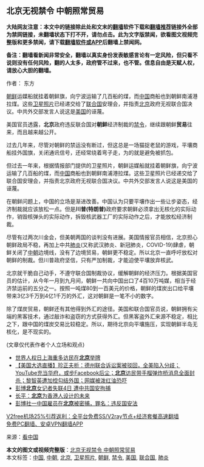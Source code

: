  <h2>北京无视禁令 中朝照常贸易</h2> <p class="notice"><b>大陆网友注意：本文中的链接除此处和文末的<a href="https://github.com/bannedbook/fanqiang" >翻墙</a>软件下载和<a href="https://github.com/killgcd/justmysocks/blob/master/README.md">翻墙推荐</a>链接外全部为禁网链接，未翻墙状态下打不开，请勿点击。此为文字版禁闻，欲看图文视频完整版和更多禁闻，请下载<a href="https://github.com/bannedbook/fanqiang">翻墙软件或APP</a>后翻墙上禁闻网。</p><p>备注：翻墙看新闻非常安全，翻墙以真实身份发表敏感言论有一定风险，但只看不说则没有任何风险，翻的人太多，政府管不过来，也不管。信息自由是天赋人权，请放心大胆的翻墙。</b></p>  <div class="entry"> <p>作者： 东方</p> <p id="summary"><a href="https://www.bannedbook.org/bnews/tag/%e6%9c%9d%e9%b2%9c/" class="st_tag internal_tag" rel="tag" title="标签 朝鲜 下的日志">朝鲜</a>运媒船就挂着朝鲜旗，向宁波运输了几百船的煤，而<span class='wp_keywordlink_affiliate'><a href="https://www.bannedbook.org/" title="中国" target="_blank">中国</a></span>商船也到朝鲜南浦港拉煤。这些<a href="https://www.bannedbook.org/bnews/tag/%E5%8D%AB%E6%98%9F%E7%85%A7%E7%89%87/" class="st_tag internal_tag" rel="tag" title="标签 卫星照片 下的日志">卫星照片</a>已经递交给了<a href="https://www.bannedbook.org/bnews/tag/%e8%81%94%e5%90%88%e5%9b%bd/" class="st_tag internal_tag" rel="tag" title="标签 联合国 下的日志">联合国</a>安理会，并指责<a href="https://www.bannedbook.org/bnews/tag/%e5%8c%97%e4%ba%ac/" class="st_tag internal_tag" rel="tag" title="标签 北京 下的日志">北京</a>政府无视联合国决议。中共外交部发言人说这是<a href="https://www.bannedbook.org/bnews/tag/%e7%be%8e%e5%9b%bd/" class="st_tag internal_tag" rel="tag" title="标签 美国 下的日志">美国</a>的诬蔑。</p> <p id="conimg">美国官员透露，<strong>北京</strong>政府违反联合国对<strong>朝鲜</strong>经济制裁的<a href="https://www.bannedbook.org/bnews/tag/%E7%A6%81%E4%BB%A4/" class="st_tag internal_tag" rel="tag" title="标签 禁令 下的日志">禁令</a>，继续跟朝鲜<strong>贸易</strong>往来，而且越来越公开。</p>  <p>过去几年来，尽管对朝鲜的禁运没有断过，但这总是一场猫捉老鼠的游戏，平壤商船挂外国旗，关闭通讯信号，还经常绕着弯子走，为的就是避免被抓包。</p> <p>但过去一年来，根据情报部门提供的卫星照片，朝鲜运媒船就挂着朝鲜旗，向宁波运输了几百船的煤，而<a href="https://www.bannedbook.org/bnews/tag/%E4%B8%AD%E5%9B%BD/" class="st_tag internal_tag" rel="tag" title="标签 中国 下的日志">中国</a>商船也到朝鲜南浦港拉煤。这些卫星照片已经递交给了联合国安理会，并指责北京政府无视联合国决议。中共外交部发言人说这是美国的诬蔑。</p> <p>在朝鲜问题上，中国的立场是渐进改善。中国认为只要平壤作出一些让步姿态，经济制裁就应该放松一点。但是<strong>川普(特朗普)</strong>政府要求朝鲜必须拿出无核化的实际动作，销毁核弹头的实际动作，拆毁核武器工厂的实际动作之后，才能放松经济制裁。</p>  <p>尽管有过两次川金会，但美朝两国的谈判没有进展。美国情报官员相信，北京担心朝鲜政局不稳，再加上中共<a href="https://www.bannedbook.org/bnews/tag/%e8%82%ba%e7%82%8e/" class="st_tag internal_tag" rel="tag" title="标签 肺炎 下的日志">肺炎</a>(又称武汉肺炎、新冠肺炎，COVID-19)肆虐，朝鲜关闭了<a href="https://www.bannedbook.org/bnews/tag/%E4%B8%AD%E6%9C%9D/" class="st_tag internal_tag" rel="tag" title="标签 中朝 下的日志">中朝</a>边境线，没有了边境贸易，朝鲜更不稳定。所以北京一直呼吁放松对朝鲜的制裁。但川普政府坚信，只有严加制裁，才能迫使平壤放弃核武。</p> <p>北京就干脆自己动手，不遵守联合国制裁协议，缓解朝鲜的经济压力。根据美国官员的估计，从今年一月到九月间，朝鲜一共向中国出口了4百10万吨媒，相当于经济禁运前的五分之一。按照一吨煤80到一百美元的价格，朝鲜的煤炭出口给平壤带来3亿3千万到4亿1千万的外汇，这对朝鲜是一笔不小的数字。</p> <p>除了煤炭贸易，朝鲜还有其他得到外汇的途径。美国和联合国官员说，朝鲜拥有尖端的黑客技术，通过敲诈和盗窃的方式获得外汇。但黑客盗外汇来源不稳定，相比之下，跟中国的煤炭交易比较稳定。所以，期待北京向平壤施压，实现朝鲜半岛无核化，是不现实的。</p>  <p>(文章仅代表作者个人立场和观点)</p> <ul class='op-related-articles' title='相关阅读'> <li><a href='https://www.bannedbook.org/bnews/renquan/20201212/1446242.html' target='_blank'>世界人权日上海重多访民在<b>北京</b>举牌</a></li> <li><a href='https://www.bannedbook.org/bnews/bannedvideo/20201212/1446224.html' target='_blank'>【美国大选直播】珍正夫析：德州联合诉讼案被驳回，全美陷入分歧；YouTube充当华府，或步Facebook后尘；<b>北京</b>访民带手榴弹炸桥消息全面封杀；黎智英遭加控勾结外国；网媒被泼红油恐吓</a></li> <li><a href='https://www.bannedbook.org/bnews/bannedvideo/20201212/1446075.html' target='_blank'>彭博<b>北京</b>女记者失联4日 遭中共国安拘捕</a></li> <li><a href='https://www.bannedbook.org/bnews/baitai/20201212/1446066.html' target='_blank'>长平：<b>北京</b>为香港人设计的未来</a></li> <li><a href='https://www.bannedbook.org/bnews/headline/20201212/1446019.html' target='_blank'>彭博社一中国雇员在<b>北京</b>被密捕，罪名：违反国安法</a></li> </ul> <p class="texttj"> <a href="https://www.bannedbook.org/forum23/topic22702.html" target="_blank">V2free机场25%引荐返利：全平台免费SS/V2ray节点+经济套餐高速翻墙</a><br/> <a href="https://github.com/bannedbook/fanqiang/wiki/%E7%A6%81%E9%97%BB%E7%BD%91%E5%AE%89%E5%8D%93%E7%BF%BB%E5%A2%99%E6%96%B0%E9%97%BBAPP" target="_blank">免费PC翻墙、安卓VPN翻墙APP</a></p><p> 来源：<span class='wp_keywordlink_affiliate'><a href="https://www.secretchina.com/" title="看中国" target="_blank">看中国</a></span> </p><a name='sharetosocial'></a>       <div><b>本文的图文或视频完整版</b>：<a href='https://www.bannedbook.org/bnews/comments/20201212/1446277.html'>北京无视禁令 中朝照常贸易</a></div>  </div><!--END ENTRY--> <div class="postfooter"> <div>本文标签：<a href="https://www.bannedbook.org/bnews/tag/%E4%B8%AD%E5%9B%BD/" rel="tag">中国</a>, <a href="https://www.bannedbook.org/bnews/tag/%E4%B8%AD%E6%9C%9D/" rel="tag">中朝</a>, <a href="https://www.bannedbook.org/bnews/tag/%e5%8c%97%e4%ba%ac/" rel="tag">北京</a>, <a href="https://www.bannedbook.org/bnews/tag/%E5%8D%AB%E6%98%9F%E7%85%A7%E7%89%87/" rel="tag">卫星照片</a>, <a href="https://www.bannedbook.org/bnews/tag/%e6%9c%9d%e9%b2%9c/" rel="tag">朝鲜</a>, <a href="https://www.bannedbook.org/bnews/tag/%E7%A6%81%E4%BB%A4/" rel="tag">禁令</a>, <a href="https://www.bannedbook.org/bnews/tag/%e7%be%8e%e5%9b%bd/" rel="tag">美国</a>, <a href="https://www.bannedbook.org/bnews/tag/%e8%81%94%e5%90%88%e5%9b%bd/" rel="tag">联合国</a>, <a href="https://www.bannedbook.org/bnews/tag/%e8%82%ba%e7%82%8e/" rel="tag">肺炎</a></div>  </div><!--END POSTFOOTER--> 